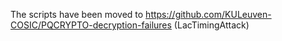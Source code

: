 The scripts have been moved to https://github.com/KULeuven-COSIC/PQCRYPTO-decryption-failures (LacTimingAttack)
